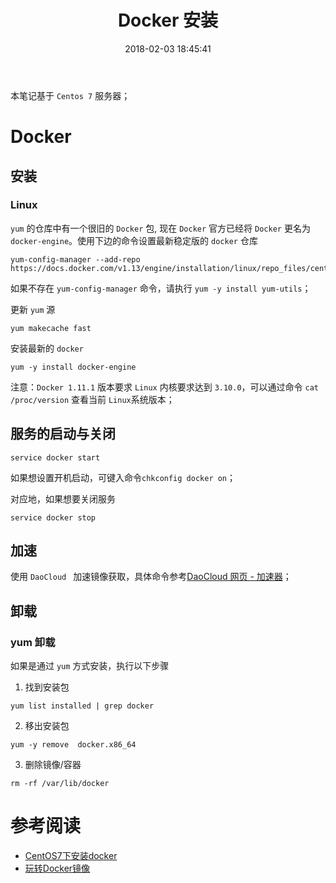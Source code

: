 ﻿---
title: Docker 安装
date: 2018-02-03 18:45:41
description: 整理 Docker 安装步骤
tags:
- Docker
categories:
copyright: false
---

本笔记基于 `Centos 7` 服务器；

# Docker
## 安装
### Linux

`yum` 的仓库中有一个很旧的 `Docker` 包, 现在 `Docker` 官方已经将 `Docker` 更名为 `docker-engine`。使用下边的命令设置最新稳定版的 `docker` 仓库

```
yum-config-manager --add-repo https://docs.docker.com/v1.13/engine/installation/linux/repo_files/centos/docker.repo
```
如果不存在 `yum-config-manager` 命令，请执行 `yum -y install yum-utils`；

更新 `yum` 源

```
yum makecache fast
```

安装最新的 `docker`

```
yum -y install docker-engine
```
  
注意：`Docker 1.11.1` 版本要求 `Linux` 内核要求达到 `3.10.0`，可以通过命令 `cat /proc/version` 查看当前 `Linux`系统版本；


## 服务的启动与关闭
```
service docker start
```

如果想设置开机启动，可键入命令`chkconfig docker on`；

对应地，如果想要关闭服务

```
service docker stop
```

## 加速
使用 `DaoCloud ` 加速镜像获取，具体命令参考[DaoCloud 网页 - 加速器](http://www.daocloud.io/mirror#accelerator-doc)；

## 卸载
### yum 卸载
如果是通过 `yum` 方式安装，执行以下步骤

1. 找到安装包
 
  ```
  yum list installed | grep docker
  ```
2. 移出安装包
 
  ```
  yum -y remove  docker.x86_64
  ```
3. 删除镜像/容器

  ```
  rm -rf /var/lib/docker
  ```






# 参考阅读

- [CentOS7下安装docker](https://www.cnblogs.com/baolong/p/6526591.html)
- [玩转Docker镜像](http://blog.daocloud.io/how-to-master-docker-image/)




